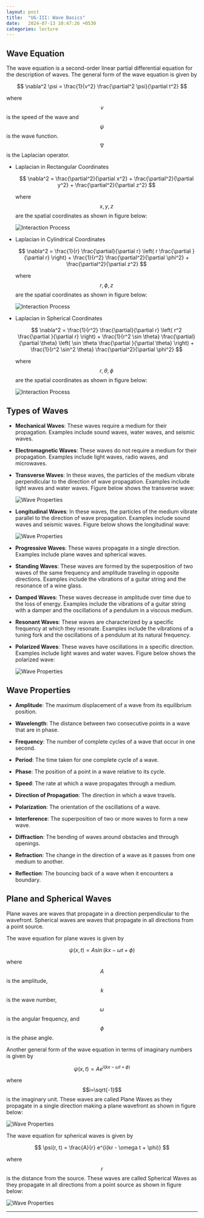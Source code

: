 ```yaml
---
layout: post
title:  "UG-III: Wave Basics"
date:   2024-07-13 10:47:26 +0530
categories: lecture
---
```


## Wave Equation

The wave equation is a second-order linear partial differential equation for the description of waves. The general form of the wave equation is given by

$$ \nabla^2 \psi = \frac{1}{v^2} \frac{\partial^2 \psi}{\partial t^2} $$

where $$v$$ is the speed of the wave and $$\psi$$ is the wave function. $$\nabla$$ is the Laplacian operator.

- Laplacian in Rectangular Coordinates

  $$ \nabla^2 = \frac{\partial^2}{\partial x^2} + \frac{\partial^2}{\partial y^2} + \frac{\partial^2}{\partial z^2} $$

  where $$x, y, z$$ are the spatial coordinates as shown in figure below:

  <img src="/MCD/assets/img/Math/Rectangular-C.png" alt="Interaction Process" class="my-custom-class" style="max-width:100%; height:auto;">

- Laplacian in Cylindrical Coordinates

  $$ \nabla^2 = \frac{1}{r} \frac{\partial}{\partial r} \left( r \frac{\partial }{\partial r} \right) + \frac{1}{r^2} \frac{\partial^2}{\partial \phi^2} + \frac{\partial^2}{\partial z^2} $$

  where $$r, \phi, z$$ are the spatial coordinates as shown in figure below:

  <img src="/MCD/assets/img/Math/Cylindirical-C.png" alt="Interaction Process" class="my-custom-class" style="max-width:100%; height:auto;">

- Laplacian in Spherical Coordinates

  $$ \nabla^2 = \frac{1}{r^2} \frac{\partial}{\partial r} \left( r^2 \frac{\partial }{\partial r} \right) + \frac{1}{r^2 \sin \theta} \frac{\partial}{\partial \theta} \left( \sin \theta \frac{\partial }{\partial \theta} \right) + \frac{1}{r^2 \sin^2 \theta} \frac{\partial^2}{\partial \phi^2} $$

  where $$r, \theta, \phi$$ are the spatial coordinates as shown in figure below:

  <img src="/MCD/assets/img/Math/Spherical-C.png" alt="Interaction Process" class="my-custom-class" style="max-width:100%; height:auto;">

## Types of Waves

- **Mechanical Waves**: These waves require a medium for their propagation. Examples include sound waves, water waves, and seismic waves.

- **Electromagnetic Waves**: These waves do not require a medium for their propagation. Examples include light waves, radio waves, and microwaves.

- **Transverse Waves**: In these waves, the particles of the medium vibrate perpendicular to the direction of wave propagation. Examples include light waves and water waves. Figure below shows the transverse wave:

  <img src="/MCD/assets/img/Waves/Transverse.png" alt="Wave Properties" class="my-custom-class" style="max-width:100%; height:auto;">

- **Longitudinal Waves**: In these waves, the particles of the medium vibrate parallel to the direction of wave propagation. Examples include sound waves and seismic waves. Figure below shows the longitudinal wave:

    <img src="/MCD/assets/img/Waves/Longitudinal.png" alt="Wave Properties" class="my-custom-class" style="max-width:100%; height:auto;">

- **Progressive Waves**: These waves propagate in a single direction. Examples include plane waves and spherical waves.

- **Standing Waves**: These waves are formed by the superposition of two waves of the same frequency and amplitude traveling in opposite directions. Examples include the vibrations of a guitar string and the resonance of a wine glass.

- **Damped Waves**: These waves decrease in amplitude over time due to the loss of energy. Examples include the vibrations of a guitar string with a damper and the oscillations of a pendulum in a viscous medium.

- **Resonant Waves**: These waves are characterized by a specific frequency at which they resonate. Examples include the vibrations of a tuning fork and the oscillations of a pendulum at its natural frequency.

- **Polarized Waves**: These waves have oscillations in a specific direction. Examples include light waves and water waves. Figure below shows the polarized wave:

  <img src="/MCD/assets/img/Waves/Polarized-Light.png" alt="Wave Properties" class="my-custom-class" style="max-width:100%; height:auto;">


## Wave Properties


- **Amplitude**: The maximum displacement of a wave from its equilibrium position.

- **Wavelength**: The distance between two consecutive points in a wave that are in phase.

- **Frequency**: The number of complete cycles of a wave that occur in one second.

- **Period**: The time taken for one complete cycle of a wave.

- **Phase**: The position of a point in a wave relative to its cycle.

- **Speed**: The rate at which a wave propagates through a medium.

- **Direction of Propagation**: The direction in which a wave travels.

- **Polarization**: The orientation of the oscillations of a wave.

- **Interference**: The superposition of two or more waves to form a new wave.

- **Diffraction**: The bending of waves around obstacles and through openings.

- **Refraction**: The change in the direction of a wave as it passes from one medium to another.

- **Reflection**: The bouncing back of a wave when it encounters a boundary.


## Plane and Spherical Waves

Plane waves are waves that propagate in a direction perpendicular to the wavefront. Spherical waves are waves that propagate in all directions from a point source. 

The wave equation for plane waves is given by

$$ \psi(x, t) = A \sin(kx - \omega t + \phi) $$

where $$A$$ is the amplitude, $$k$$ is the wave number, $$\omega$$ is the angular frequency, and $$\phi$$ is the phase angle.

Another general form of the wave equation in terms of imaginary numbers is given by

$$ \psi(x, t) = A e^{i(kx - \omega t + \phi)} $$

where $$i=\sqrt{-1}$$ is the imaginary unit. These waves are called Plane Waves as they propagate in a single direction making a plane wavefront as shown in figure below:

<img src="/MCD/assets/img/Waves/Plane.png" alt="Wave Properties" class="my-custom-class" style="max-width:100%; height:auto;">

The wave equation for spherical waves is given by

$$ \psi(r, t) = \frac{A}{r} e^{i(kr - \omega t + \phi)} $$

where $$r$$ is the distance from the source. These waves are called Spherical Waves as they propagate in all directions from a point source as shown in figure below:

<img src="/MCD/assets/img/Waves/Spherical.png" alt="Wave Properties" class="my-custom-class" style="max-width:100%; height:auto;">



---
